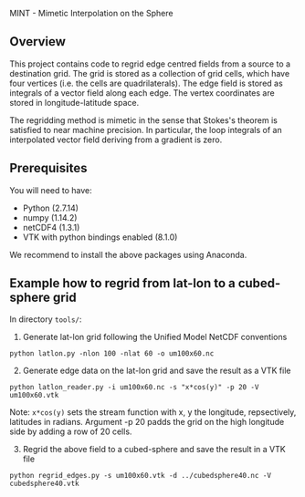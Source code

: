 MINT - Mimetic Interpolation on the Sphere

## Overview

This project contains code to regrid edge centred fields from a source to a destination grid. The grid is stored as a collection of 
grid cells, which have four vertices (i.e. the cells are quadrilaterals). The edge field is stored as integrals of a vector field 
along each edge. The vertex coordinates are stored in longitude-latitude space.

The regridding method is mimetic in the sense that Stokes's theorem is satisfied to near machine precision. In particular, the 
loop integrals of an interpolated vector field deriving from a gradient is zero. 

## Prerequisites

You will need to have:

 * Python (2.7.14)
 * numpy (1.14.2)
 * netCDF4 (1.3.1)
 * VTK with python bindings enabled (8.1.0)

 We recommend to install the above packages using Anaconda.

## Example how to regrid from lat-lon to a cubed-sphere grid

In directory `tools/`:

 1. Generate lat-lon grid following the Unified Model NetCDF conventions
 ```
 python latlon.py -nlon 100 -nlat 60 -o um100x60.nc
 ```

 2. Generate edge data on the lat-lon grid and save the result as a VTK file
 ```
 python latlon_reader.py -i um100x60.nc -s "x*cos(y)" -p 20 -V um100x60.vtk
 ```
 Note: `x*cos(y)` sets the stream function with x, y the longitude, repsectively, latitudes in radians. Argument -p 20 padds the grid on the high longitude 
 side by adding a row of 20 cells.


 3. Regrid the above field to a cubed-sphere and save the result in a VTK file
 ```
 python regrid_edges.py -s um100x60.vtk -d ../cubedsphere40.nc -V cubedsphere40.vtk










